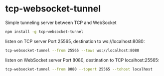 # tcp-websocket-tunnel

Simple tunneling server between TCP and WebSocket

```bash
npm install -g tcp-websocket-tunnel
```

listen on TCP server Port 25565, destination to ws://localhost:8080:

```bash
tcp-websocket-tunnel --from 25565 --tows ws://localhost:8080
```

listen on WebSocket server Port 8080, destination to TCP localhost:25565:

```bash
tcp-websocket-tunnel --from 8080 --toport 25565 --tohost localhost
```
